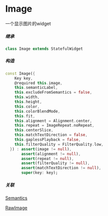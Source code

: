 # Image

一个显示图片的widget

##### 继承
``` dart
class Image extends StatefulWidget 
```
##### 构造

``` dart
const Image({
    Key key,
    @required this.image,
    this.semanticLabel,
    this.excludeFromSemantics = false,
    this.width,
    this.height,
    this.color,
    this.colorBlendMode,
    this.fit,
    this.alignment = Alignment.center,
    this.repeat = ImageRepeat.noRepeat,
    this.centerSlice,
    this.matchTextDirection = false,
    this.gaplessPlayback = false,
    this.filterQuality = FilterQuality.low,
  }) : assert(image != null),
       assert(alignment != null),
       assert(repeat != null),
       assert(filterQuality != null),
       assert(matchTextDirection != null),
       super(key: key);
```
##### 关联

[Semantics](./Semantics.md)

[RawImage](./RawImage.md)
